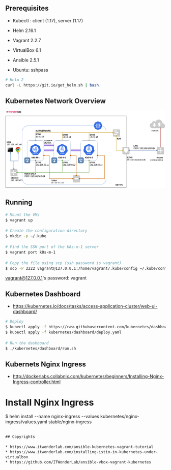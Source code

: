 ## Prerequisites

* Kubectl : client (1.17), server (1.17)
* Helm 2.16.1
* Vagrant 2.2.7
* VirtualBox 6.1
* Ansible 2.5.1

* Ubuntu: sshpass

```sh
# Helm 2
curl -L https://git.io/get_helm.sh | bash
```

## Kubernetes Network Overview

![Overview](./ansible-kubernetes-vagrant-tutorial-Overview.png)

## Running

```sh
# Mount the VMs
$ vagrant up

# Create the configuration directory
$ mkdir -p ~/.kube

# Find the SSH port of the k8s-m-1 server
$ vagrant port k8s-m-1

# Copy the file using scp (ssh password is vagrant)
$ scp -P 2222 vagrant@127.0.0.1:/home/vagrant/.kube/config ~/.kube/config
```
vagrant@127.0.0.1's password: vagrant

## Kubernetes Dashboard

* https://kubernetes.io/docs/tasks/access-application-cluster/web-ui-dashboard/

```sh
# Deploy
$ kubectl apply -f https://raw.githubusercontent.com/kubernetes/dashboard/v2.0.0-beta8/aio/deploy/recommended.yaml
$ kubectl apply -f kubernetes/dashboard/deploy.yaml

# Run the dashboard
$ ./kubernetes/dashboard/run.sh
```

## Kubernets Nginx Ingress

* http://dockerlabs.collabnix.com/kubernetes/beginners/Installing-Nginx-Ingress-controller.html

# Install Nginx Ingress
$ helm install --name nginx-ingress --values kubernetes/nginx-ingress/values.yaml stable/nginx-ingress
```

## Copyrights

* https://www.itwonderlab.com/ansible-kubernetes-vagrant-tutorial
* https://www.itwonderlab.com/installing-istio-in-kubernetes-under-virtualbox
* https://github.com/ITWonderLab/ansible-vbox-vagrant-kubernetes
